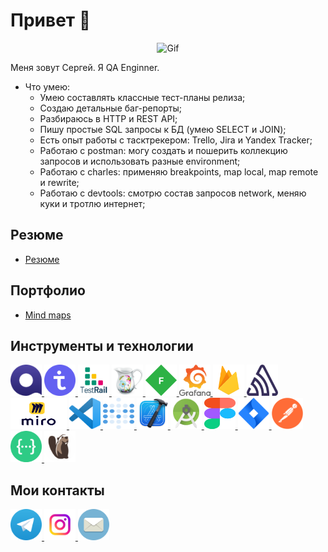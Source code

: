 # Привет  🦕

<div align="center">

![Gif](https://media.giphy.com/media/l2Je43PzMqrAzNNm0/giphy.gif)
</div>

Меня зовут Сергей. Я QA Enginner.
- Что умею:
   - Умею составлять классные тест-планы релиза;
   - Создаю детальные баг-репорты;
   - Разбираюсь в HTTP и REST API;
   - Пишу простые SQL запросы к БД (умею SELECT и JOIN);
   - Есть опыт работы с тасктрекером: Trello, Jira и Yandex Tracker;
   - Работаю с postman: могу создать и пошерить коллекцию запросов и использовать разные environment;
   - Работаю с charles: применяю breakpoints, map local, map remote и rewrite;
   - Работаю с devtools: смотрю состав запросов network, меняю куки и тротлю интернет;

## Резюме

  -   [Резюме](https://hh.ru/resume/295e2891ff0bab2d200039ed1f693242477655)

## Портфолио 
  -   [Mind maps](https://miro.com/app/board/uXjVPDAAec4=/)
  

## Инструменты и технологии

<p align="left">
<a href="https://qase.io/">
<img src="https://github.com/DobrenkovSergei/DobrenkovSergei/blob/main/icons/Qase.io.png" alt="Qase.io" width="50" height="50" />
</a>
<a href="https://testit.software/">
<img src="https://github.com/DobrenkovSergei/DobrenkovSergei/blob/main/icons/TestIT.png" alt="TestIT" width="50" height="50" />
</a>
<a href="https://www.gurock.com/testrail">
<img src="https://github.com/DobrenkovSergei/DobrenkovSergei/blob/main/icons/TestRail.png" alt="TestRail" width="50" height="50" />
</a>
<a href="https://www.charlesproxy.com/">
<img src="https://github.com/DobrenkovSergei/DobrenkovSergei/blob/main/icons/Charles.png" alt="Charles" width="50" height="50" />
</a>
<a href="https://www.telerik.com/fiddler">
<img src="https://github.com/DobrenkovSergei/DobrenkovSergei/blob/main/icons/Fiddler.png" alt="Fiddler" width="50" height="50" /> 
</a>
<a href="https://grafana.com/">
<img src="https://github.com/DobrenkovSergei/DobrenkovSergei/blob/main/icons/Grafana.png" alt="Grafana" width="50" height="50" />
</a>
<a href="https://firebase.google.com/">
<img src="https://github.com/DobrenkovSergei/DobrenkovSergei/blob/main/icons/Firebase.png" alt="Firebase" width="50" height="50" /> 
</a>
<a href="https://sentry.io/welcome/">
<img src="https://github.com/DobrenkovSergei/DobrenkovSergei/blob/main/icons/Sentry.png" alt="Sentry" width="50" height="50" />
</a>
<a href="https://miro.com/ru/">
<img src="https://github.com/DobrenkovSergei/DobrenkovSergei/blob/main/icons/Miro.png" alt="Miro" width="90" height="50" />
</a>
<a href="https://code.visualstudio.com/">
<img src="https://github.com/DobrenkovSergei/DobrenkovSergei/blob/main/icons/Visual_Studio_Code.png" alt="Visual Studio Code" width="50" height="50" /> 
</a>
<a href="https://www.metabase.com/">
<img src="https://github.com/DobrenkovSergei/DobrenkovSergei/blob/main/icons/Metabase.png" alt="Metabase" width="50" height="50" />
</a>
<a href="https://developer.apple.com/xcode/">
<img src="https://github.com/DobrenkovSergei/DobrenkovSergei/blob/main/icons/Xcode.png" alt="Xcode" width="50" height="50" />
</a> 
<a href="https://developer.android.com/studio">
<img src="https://github.com/DobrenkovSergei/DobrenkovSergei/blob/main/icons/Android Studio.png" alt="Android Studio" width="50" height="50" />
</a>
<a href="https://figma.com">
<img src="https://github.com/DobrenkovSergei/DobrenkovSergei/blob/main/icons/Figma.svg" alt="Figma" width="50" height="50" /> 
</a>
<a href="https://www.atlassian.com/software/jira">
<img src="https://github.com/DobrenkovSergei/DobrenkovSergei/blob/main/icons/Jira.png" alt="Jira" width="50" height="50" />
</a>
<a href="https://www.postman.com/">
<img src="https://github.com/DobrenkovSergei/DobrenkovSergei/blob/main/icons/Postman.png" alt="Postman" width="50" height="50" />
</a>
<a href="https://swagger.io/">
<img src="https://github.com/DobrenkovSergei/DobrenkovSergei/blob/main/icons/swagger.png" alt="Swagger" width="50" height="50" />
</a>
<a href="https://dbeaver.io/">
<img src="https://github.com/DobrenkovSergei/DobrenkovSergei/blob/main/icons/DBeaver.png" alt="DBeaver" width="50" height="50" />
</a>
</p>

## Мои контакты
   <a href="https://t.me/Sergei_Dobrenkov/">
<img src="https://github.com/DobrenkovSergei/DobrenkovSergei/blob/main/icons/Telegram.png " alt="Telegram" width="50" height="50" />
</a>
   <a href="http://instagram.com/carnerocraft">
<img src="https://github.com/DobrenkovSergei/DobrenkovSergei/blob/main/icons/instagram.png " alt="Instagram" width="50" height="50" />
</a>
   <a href="mailto:dobrenkovsergei@mail.ru">
<img src="https://github.com/DobrenkovSergei/DobrenkovSergei/blob/main/icons/Mail.png " alt="Email" width="50" height="50" />
</a>


